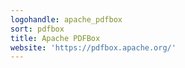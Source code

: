 ```yaml
---
logohandle: apache_pdfbox
sort: pdfbox
title: Apache PDFBox
website: 'https://pdfbox.apache.org/'
---
```

